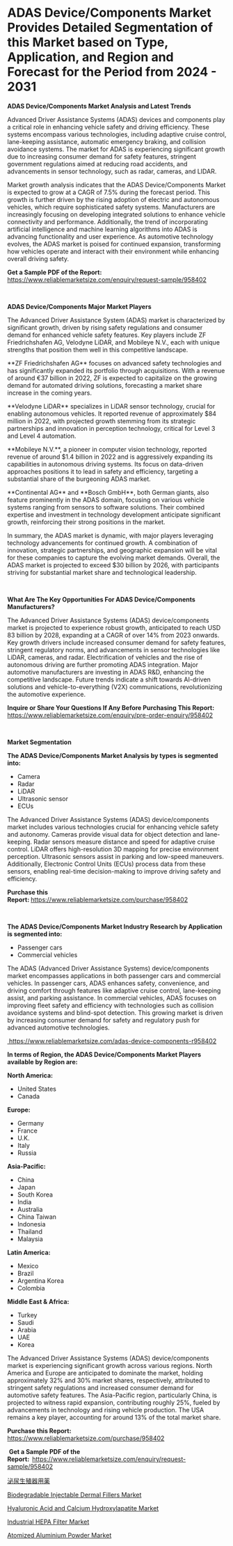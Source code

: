 <p><h1>ADAS Device/Components Market Provides Detailed Segmentation of this Market based on Type, Application, and Region and Forecast for the Period from 2024 - 2031</h1></p><p><strong>ADAS Device/Components Market Analysis and Latest Trends</strong></p>
<p><p>Advanced Driver Assistance Systems (ADAS) devices and components play a critical role in enhancing vehicle safety and driving efficiency. These systems encompass various technologies, including adaptive cruise control, lane-keeping assistance, automatic emergency braking, and collision avoidance systems. The market for ADAS is experiencing significant growth due to increasing consumer demand for safety features, stringent government regulations aimed at reducing road accidents, and advancements in sensor technology, such as radar, cameras, and LIDAR.</p><p>Market growth analysis indicates that the ADAS Device/Components Market is expected to grow at a CAGR of 7.5% during the forecast period. This growth is further driven by the rising adoption of electric and autonomous vehicles, which require sophisticated safety systems. Manufacturers are increasingly focusing on developing integrated solutions to enhance vehicle connectivity and performance. Additionally, the trend of incorporating artificial intelligence and machine learning algorithms into ADAS is advancing functionality and user experience. As automotive technology evolves, the ADAS market is poised for continued expansion, transforming how vehicles operate and interact with their environment while enhancing overall driving safety.</p></p>
<p><strong>Get a Sample PDF of the Report:&nbsp;</strong> <a href="https://www.reliablemarketsize.com/enquiry/request-sample/958402">https://www.reliablemarketsize.com/enquiry/request-sample/958402</a></p>
<p>&nbsp;</p>
<p><strong>ADAS Device/Components Major Market Players</strong></p>
<p><p>The Advanced Driver Assistance System (ADAS) market is characterized by significant growth, driven by rising safety regulations and consumer demand for enhanced vehicle safety features. Key players include ZF Friedrichshafen AG, Velodyne LiDAR, and Mobileye N.V., each with unique strengths that position them well in this competitive landscape.</p><p>**ZF Friedrichshafen AG** focuses on advanced safety technologies and has significantly expanded its portfolio through acquisitions. With a revenue of around €37 billion in 2022, ZF is expected to capitalize on the growing demand for automated driving solutions, forecasting a market share increase in the coming years.</p><p>**Velodyne LiDAR** specializes in LiDAR sensor technology, crucial for enabling autonomous vehicles. It reported revenue of approximately $84 million in 2022, with projected growth stemming from its strategic partnerships and innovation in perception technology, critical for Level 3 and Level 4 automation.</p><p>**Mobileye N.V.**, a pioneer in computer vision technology, reported revenue of around $1.4 billion in 2022 and is aggressively expanding its capabilities in autonomous driving systems. Its focus on data-driven approaches positions it to lead in safety and efficiency, targeting a substantial share of the burgeoning ADAS market.</p><p>**Continental AG** and **Bosch GmbH**, both German giants, also feature prominently in the ADAS domain, focusing on various vehicle systems ranging from sensors to software solutions. Their combined expertise and investment in technology development anticipate significant growth, reinforcing their strong positions in the market.</p><p>In summary, the ADAS market is dynamic, with major players leveraging technology advancements for continued growth. A combination of innovation, strategic partnerships, and geographic expansion will be vital for these companies to capture the evolving market demands. Overall, the ADAS market is projected to exceed $30 billion by 2026, with participants striving for substantial market share and technological leadership.</p></p>
<p>&nbsp;</p>
<p><strong>What Are The Key Opportunities For ADAS Device/Components Manufacturers?</strong></p>
<p><p>The Advanced Driver Assistance Systems (ADAS) device/components market is projected to experience robust growth, anticipated to reach USD 83 billion by 2028, expanding at a CAGR of over 14% from 2023 onwards. Key growth drivers include increased consumer demand for safety features, stringent regulatory norms, and advancements in sensor technologies like LiDAR, cameras, and radar. Electrification of vehicles and the rise of autonomous driving are further promoting ADAS integration. Major automotive manufacturers are investing in ADAS R&D, enhancing the competitive landscape. Future trends indicate a shift towards AI-driven solutions and vehicle-to-everything (V2X) communications, revolutionizing the automotive experience.</p></p>
<p><strong>Inquire or Share Your Questions If Any Before Purchasing This Report:</strong> <a href="https://www.reliablemarketsize.com/enquiry/pre-order-enquiry/958402">https://www.reliablemarketsize.com/enquiry/pre-order-enquiry/958402</a></p>
<p>&nbsp;</p>
<p><strong>Market Segmentation</strong></p>
<p><strong>The ADAS Device/Components Market Analysis by types is segmented into:</strong></p>
<p><ul><li>Camera</li><li>Radar</li><li>LiDAR</li><li>Ultrasonic sensor</li><li>ECUs</li></ul></p>
<p><p>The Advanced Driver Assistance Systems (ADAS) device/components market includes various technologies crucial for enhancing vehicle safety and autonomy. Cameras provide visual data for object detection and lane-keeping. Radar sensors measure distance and speed for adaptive cruise control. LiDAR offers high-resolution 3D mapping for precise environment perception. Ultrasonic sensors assist in parking and low-speed maneuvers. Additionally, Electronic Control Units (ECUs) process data from these sensors, enabling real-time decision-making to improve driving safety and efficiency.</p></p>
<p><strong>Purchase this Report:&nbsp;</strong><a href="https://www.reliablemarketsize.com/purchase/958402">https://www.reliablemarketsize.com/purchase/958402</a></p>
<p>&nbsp;</p>
<p><strong>The ADAS Device/Components Market Industry Research by Application is segmented into:</strong></p>
<p><ul><li>Passenger cars</li><li>Commercial vehicles</li></ul></p>
<p><p>The ADAS (Advanced Driver Assistance Systems) device/components market encompasses applications in both passenger cars and commercial vehicles. In passenger cars, ADAS enhances safety, convenience, and driving comfort through features like adaptive cruise control, lane-keeping assist, and parking assistance. In commercial vehicles, ADAS focuses on improving fleet safety and efficiency with technologies such as collision avoidance systems and blind-spot detection. This growing market is driven by increasing consumer demand for safety and regulatory push for advanced automotive technologies.</p></p>
<p><a href="https://www.reliablemarketsize.com/adas-device-components-r958402">&nbsp;https://www.reliablemarketsize.com/adas-device-components-r958402</a></p>
<p><strong>In terms of Region, the ADAS Device/Components Market Players available by Region are:</strong></p>
<p>
    <p> <strong> North America: </strong>
        <ul>
            <li>United States</li>
            <li>Canada</li>
        </ul>
        </p> 
    <p> <strong> Europe: </strong>
        <ul>
            <li>Germany</li>
            <li>France</li>
            <li>U.K.</li>
            <li>Italy</li>
            <li>Russia</li>
        </ul>
        </p> 
    <p> <strong> Asia-Pacific: </strong>
        <ul>
            <li>China</li>
            <li>Japan</li>
            <li>South Korea</li>
            <li>India</li>
            <li>Australia</li>
            <li>China Taiwan</li>
            <li>Indonesia</li>
            <li>Thailand</li>
            <li>Malaysia</li>
        </ul>
        </p> 
    <p> <strong> Latin America: </strong>
        <ul>
            <li>Mexico</li>
            <li>Brazil</li>
            <li>Argentina Korea</li>
            <li>Colombia</li>
        </ul>
        </p> 
    <p> <strong> Middle East & Africa: </strong>
        <ul>
            <li>Turkey</li>
            <li>Saudi</li>
            <li>Arabia</li>
            <li>UAE</li>
            <li>Korea</li>
        </ul>
    </p>
    </p>
<p><p>The Advanced Driver Assistance Systems (ADAS) device/components market is experiencing significant growth across various regions. North America and Europe are anticipated to dominate the market, holding approximately 32% and 30% market shares, respectively, attributed to stringent safety regulations and increased consumer demand for automotive safety features. The Asia-Pacific region, particularly China, is projected to witness rapid expansion, contributing roughly 25%, fueled by advancements in technology and rising vehicle production. The USA remains a key player, accounting for around 13% of the total market share.</p></p>
<p><strong>Purchase this Report: </strong><a href="https://www.reliablemarketsize.com/purchase/958402">https://www.reliablemarketsize.com/purchase/958402</a></p>
<p>&nbsp;<strong>Get a Sample PDF of the Report:&nbsp;&nbsp;</strong><a href="https://www.reliablemarketsize.com/enquiry/request-sample/958402">https://www.reliablemarketsize.com/enquiry/request-sample/958402</a></p>
<p><strong></strong></p>
<p><p><a href="https://medium.com/@lenorakris2023/genito-urinary-drugs-market-%E3%81%AF-%E3%82%B3%E3%82%B9%E3%83%88%E7%AE%A1%E7%90%86%E3%81%A8%E5%8A%B9%E7%8E%87%E5%90%91%E4%B8%8A%E3%82%92%E5%84%AA%E5%85%88%E3%81%97%E3%81%BE%E3%81%99-%E3%81%95%E3%82%89%E3%81%AB-%E5%A0%B1%E5%91%8A%E6%9B%B8%E3%81%AF%E5%B8%82%E5%A0%B4%E3%81%AE%E9%9C%80%E8%A6%81%E9%9D%A2%E3%81%A8%E4%BE%9B%E7%B5%A6%E9%9D%A2%E3%81%AE%E4%B8%A1%E6%96%B9%E3%82%92%E3%82%AB%E3%83%90%E3%83%BC%E3%81%97%E3%81%A6%E3%81%84%E3%81%BE%E3%81%99-genito-urinary-8ad1f1416698">泌尿生殖器用薬</a></p><p><a href="https://issuu.com/reportprime-2/docs/biodegradable-injectable-dermal-fil_a8bd6cc0eafb71">Biodegradable Injectable Dermal Fillers Market</a></p><p><a href="https://issuu.com/reportprime-2/docs/hyaluronic-acid-and-calcium-hydroxy_0e172c5e4c98f0">Hyaluronic Acid and Calcium Hydroxylapatite Market</a></p><p><a href="https://www.linkedin.com/pulse/industrial-hepa-filter-market-size-growth-trends-industry-analysis-7kj2f?trackingId=OeRuUrEhT7yJyaCfidYNcw%3D%3D">Industrial HEPA Filter Market</a></p><p><a href="https://www.linkedin.com/pulse/global-atomized-aluminium-powder-industry-analysis-report-pcylf?trackingId=WCow%2BLaxRby20%2FhfqYpRhQ%3D%3D">Atomized Aluminium Powder Market</a></p></p>